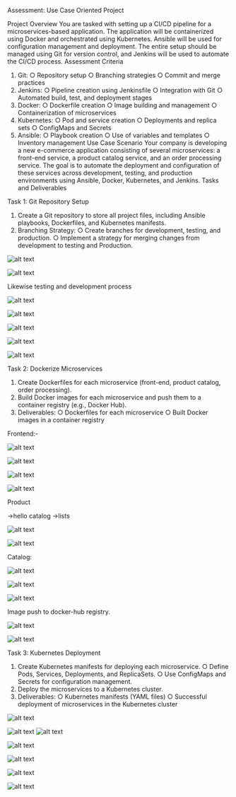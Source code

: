 Assessment: Use Case Oriented Project

Project Overview
You are tasked with setting up a CI/CD pipeline for a microservices-based application. The
application will be containerized using Docker and orchestrated using Kubernetes. Ansible
will be used for configuration management and deployment. The entire setup should be
managed using Git for version control, and Jenkins will be used to automate the CI/CD
process.
Assessment Criteria
1. Git:
○ Repository setup
○ Branching strategies
○ Commit and merge practices
2. Jenkins:
○ Pipeline creation using Jenkinsfile
○ Integration with Git
○ Automated build, test, and deployment stages
3. Docker:
○ Dockerfile creation
○ Image building and management
○ Containerization of microservices
4. Kubernetes:
○ Pod and service creation
○ Deployments and replica sets
○ ConfigMaps and Secrets
5. Ansible:
○ Playbook creation
○ Use of variables and templates
○ Inventory management
Use Case Scenario
Your company is developing a new e-commerce application consisting of several
microservices: a front-end service, a product catalog service, and an order processing
service. The goal is to automate the deployment and configuration of these services across
development, testing, and production environments using Ansible, Docker, Kubernetes, and
Jenkins.
Tasks and Deliverables








Task 1: Git Repository Setup

1. Create a Git repository to store all project files, including Ansible playbooks,
Dockerfiles, and Kubernetes manifests.
2. Branching Strategy:
○ Create branches for development, testing, and production.
○ Implement a strategy for merging changes from development to testing and
Production.


![alt text](<./images/Screenshot from 2024-08-02 11-53-28.png>)

![alt text](<./images/Screenshot from 2024-08-03 23-54-56.png>)

Likewise testing and development process

![alt text](<./images/Screenshot from 2024-08-02 20-10-00.png>)


![alt text](<./images/Screenshot from 2024-08-04 00-11-48.png>)

![alt text](<./images/Screenshot from 2024-08-04 00-37-15.png>)

![alt text](<./images/Screenshot from 2024-08-04 00-37-51.png>)

![alt text](<./images/Screenshot from 2024-08-04 00-38-27.png>)

Task 2: Dockerize Microservices

1. Create Dockerfiles for each microservice (front-end, product catalog, order
processing).
2. Build Docker images for each microservice and push them to a container registry
(e.g., Docker Hub).
3. Deliverables:
○ Dockerfiles for each microservice
○ Built Docker images in a container registry

Frontend:-

![alt text](<./images/Screenshot from 2024-08-02 11-53-28.png>)

![alt text](<./images/Screenshot from 2024-08-02 11-55-27.png>)

![alt text](<./images/Screenshot from 2024-08-02 11-55-46.png>)

![alt text](<./images/Screenshot from 2024-08-02 11-56-34.png>)



Product 

->hello catalog 
->lists

![alt text](<./images/Screenshot from 2024-08-02 12-15-21.png>)

![alt text](<./images/Screenshot from 2024-08-02 17-47-23.png>)



Catalog:


![alt text](<./images/Screenshot from 2024-08-02 13-08-48.png>)

![alt text](<./images/Screenshot from 2024-08-02 13-11-16.png>)

![alt text](<./images/Screenshot from 2024-08-02 13-57-15.png>)

Image push to docker-hub registry.

![alt text](<./images/Screenshot from 2024-08-02 14-50-26.png>)

![alt text](<./images/Screenshot from 2024-08-02 16-08-59.png>)


Task 3: Kubernetes Deployment

1. Create Kubernetes manifests for deploying each microservice.
○ Define Pods, Services, Deployments, and ReplicaSets.
○ Use ConfigMaps and Secrets for configuration management.
2. Deploy the microservices to a Kubernetes cluster.
3. Deliverables:
○ Kubernetes manifests (YAML files)
○ Successful deployment of microservices in the Kubernetes cluster

![alt text](<./images/t from 2024-08-02 14-44-07.png>)

![alt text](<./images/Screenshot from 2024-08-02 19-43-32.png>)
![alt text](<./images/Screenshot from 2024-08-02 19-44-02.png>)

![alt text](<./images/Screenshot from 2024-08-02 19-46-22.png>)


![alt text](<./images/Screenshot from 2024-08-02 17-29-40.png>)

![alt text](<./images/Screenshot from 2024-08-02 17-30-19.png>)

![alt text](<./images/Screenshot from 2024-08-02 17-30-40.png>)








